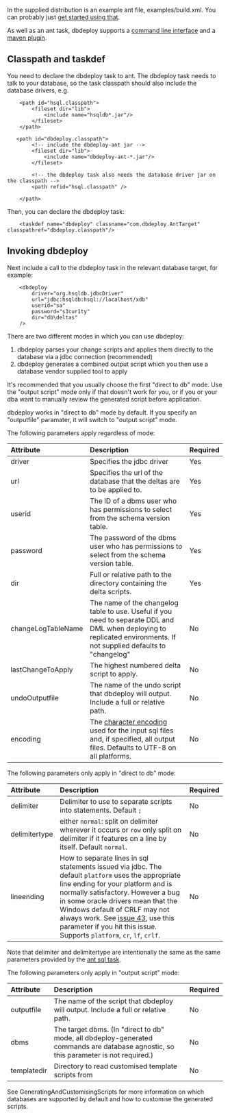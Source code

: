 In the supplied distribution is an example ant file, examples/build.xml.  You can probably just [get started using that](GettingStarted.md).

As well as an ant task, dbdeploy supports a [command line interface](UsingTheCommandLineInterface.md) and a [maven plugin](UsingTheMavenPlugin.md).

## Classpath and taskdef ##

You need to declare the dbdeploy task to ant. The dbdeploy task needs to talk to your database, so the task classpath should also include the database drivers, e.g.

```
    <path id="hsql.classpath">
        <fileset dir="lib">
            <include name="hsqldb*.jar"/>
        </fileset>
    </path>

   <path id="dbdeploy.classpath">
        <!-- include the dbdeploy-ant jar -->
        <fileset dir="lib">
            <include name="dbdeploy-ant-*.jar"/>
        </fileset>

        <!-- the dbdeploy task also needs the database driver jar on the classpath -->
        <path refid="hsql.classpath" />

    </path>

```

Then, you can declare the dbdeploy task:

```
    <taskdef name="dbdeploy" classname="com.dbdeploy.AntTarget" classpathref="dbdeploy.classpath"/>
```

## Invoking dbdeploy ##

Next include a call to the dbdeploy task in the relevant database target, for example:

```
    <dbdeploy
        driver="org.hsqldb.jdbcDriver"
        url="jdbc:hsqldb:hsql://localhost/xdb"
        userid="sa"
        password="s3cur1ty"
        dir="db\deltas"
    />
```

There are two different modes in which you can use dbdeploy:

  1. dbdeploy parses your change scripts and applies them directly to the database via a jdbc connection (recommended)
  1. dbdeploy generates a combined output script which you then use a database vendor supplied tool to apply

It's recommended that you usually choose the first "direct to db" mode. Use the "output script" mode only if that doesn't work for you, or if you or your dba want to manually review the generated script before application.

dbdeploy works in "direct to db" mode by default. If you specify an "outputfile" paramater, it will switch to "output script" mode.

The following parameters apply regardless of mode:

|Attribute | Description | Required |
|:---------|:------------|:---------|
|driver    | Specifies the jdbc driver | Yes      |
|url       |Specifies the url of the database that the deltas are to be applied to. |Yes       |
|userid    |The ID of a dbms user who has permissions to select from the schema version table. |Yes       |
|password  |The password of the dbms user who has permissions to select from the schema version table. |Yes       |
|dir       |Full or relative path to the directory containing the delta scripts. |Yes       |
|changeLogTableName |The name of the changelog table to use.  Useful if you need to separate DDL and DML when deploying to replicated environments. If not supplied defaults to "changelog"|No        |
|lastChangeToApply |The highest numbered delta script to apply. |No        |
|undoOutputfile |The name of the undo script that dbdeploy will output. Include a full or relative path. |No        |
|encoding  | The [character encoding](http://download.oracle.com/javase/6/docs/api/java/nio/charset/Charset.html) used for the input sql files and, if specified, all output files. Defaults to UTF-8 on all platforms.|No        |

The following parameters only apply in "direct to db" mode:

|Attribute | Description | Required |
|:---------|:------------|:---------|
|delimiter |Delimiter to use to separate scripts into statements. Default `;`|No        |
|delimitertype|either `normal`: split on delimiter wherever it occurs or `row` only split on delimiter if it features on a line by itself. Default `normal`.|No        |
|lineending | How to separate lines in sql statements issued via jdbc. The default `platform` uses the appropriate line ending for your platform and is normally satisfactory. However a bug in some oracle drivers mean that the Windows default of CRLF may not always work. See [issue 43](https://code.google.com/p/dbdeploy/issues/detail?id=43), use this parameter if you hit this issue. Supports `platform`, `cr`, `lf`, `crlf`.|No        |

Note that delimiter and delimitertype are intentionally the same as the same parameters provided by the [ant sql task](http://ant.apache.org/manual/CoreTasks/sql.html).

The following parameters only apply in "output script" mode:

|Attribute | Description | Required |
|:---------|:------------|:---------|
|outputfile |The name of the script that dbdeploy will output. Include a full or relative path.|No        |
|dbms      |The target dbms. (In "direct to db" mode, all dbdeploy-generated commands are database agnostic, so this parameter is not required.) |No        |
|templatedir| Directory to read customised template scripts from| No       |

See GeneratingAndCustomisingScripts for more information on which databases are supported by default and how to customise the generated scripts.
